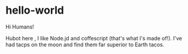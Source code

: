 # hello-world
Hi Humans!

Hubot here , I like Node.jd and coffescript (that's what I's made of!).
I've had tacps on the moon and find them far superior to Earth tacos. 

